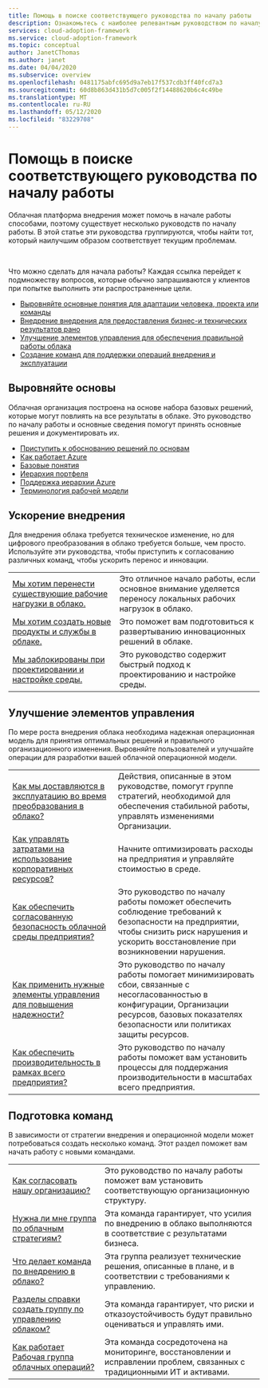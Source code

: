 ```yaml
---
title: Помощь в поиске соответствующего руководства по началу работы
description: Ознакомьтесь с наиболее релевантным руководством по началу работы для ваших потребностей
services: cloud-adoption-framework
ms.service: cloud-adoption-framework
ms.topic: conceptual
author: JanetCThomas
ms.author: janet
ms.date: 04/04/2020
ms.subservice: overview
ms.openlocfilehash: 0481175abfc695d9a7eb17f537cdb3ff40fcd7a3
ms.sourcegitcommit: 60d8b863d431b5d7c005f2f14488620b6c4c49be
ms.translationtype: MT
ms.contentlocale: ru-RU
ms.lasthandoff: 05/12/2020
ms.locfileid: "83229708"
---
```

# <a name="help-finding-the-appropriate-getting-started-guide"></a>Помощь в поиске соответствующего руководства по началу работы

Облачная платформа внедрения может помочь в начале работы способами, поэтому существует несколько руководств по началу работы. В этой статье эти руководства группируются, чтобы найти тот, который наилучшим образом соответствует текущим проблемам.

<!-- markdownlint-disable MD033 -->
<br>

Что можно сделать для начала работы?
Каждая ссылка перейдет к подмножеству вопросов, которые обычно запрашиваются у клиентов при попытке выполнить эти распространенные цели.

- [Выровняйте основные понятия для адаптации человека, проекта или команды](#align-foundation)
- [Внедрение внедрения для предоставления бизнес-и технических результатов рано](#accelerate-adoption)
- [Улучшение элементов управления для обеспечения правильной работы облака](#improve-controls)
- [Создание команд для поддержки операций внедрения и эксплуатации](#establish-teams)

## <a name="align-foundation"></a>Выровняйте основы

Облачная организация построена на основе набора базовых решений, которые могут повлиять на все результаты в облаке. Это руководство по началу работы и основные сведения помогут принять основные решения и документировать их.

- [Приступить к обоснованию решений по основам](./cloud-concepts.md)
- [Как работает Azure](./what-is-azure.md)
- [Базовые понятия](../ready/considerations/fundamental-concepts.md)
- [Иерархия портфеля](../reference/fundamental-concepts/hosting-hierarchy.md)
- [Поддержка иерархии Azure](../reference/fundamental-concepts/hierarchy-azure-tools.md)
- [Терминология рабочей модели](../operating-model/terms.md)

## <a name="accelerate-adoption"></a>Ускорение внедрения

Для внедрения облака требуется техническое изменение, но для цифрового преобразования в облако требуется больше, чем просто. Используйте эти руководства, чтобы приступить к согласованию различных команд, чтобы ускорить перенос и инновации.

|                                                                                     |                                                                                                                                |
|-------------------------------------------------------------------------------------|--------------------------------------------------------------------------------------------------------------------------------|
| [Мы хотим перенести существующие рабочие нагрузки в облако.](./migrate.md)                   | Это отличное начало работы, если основное внимание уделяется переносу локальных рабочих нагрузок в облако. |
| [Мы хотим создать новые продукты и службы в облаке.](./innovate.md)             | Это поможет вам подготовиться к развертыванию инновационных решений в облаке.                                       |
| [Мы заблокированы при проектировании и настройке среды.](./design-and-configuration.md) | Это руководство содержит быстрый подход к проектированию и настройке среды.                                           |

## <a name="improve-controls"></a>Улучшение элементов управления

По мере роста внедрения облака необходима надежная операционная модель для принятия оптимальных решений и правильного организационного изменения. Выровняйте пользователей и улучшайте операции для разработки вашей облачной операционной модели.

|                                                                                     |                                                                                                                                |
|-------------------------------------------------------------------------------------|--------------------------------------------------------------------------------------------------------------------------------|
| [Как мы доставляются в эксплуатацию во время преобразования в облако?](./operational-excellence.md)                   | Действия, описанные в этом руководстве, помогут группе стратегий, необходимой для обеспечения стабильной работы, управлять изменениями Организации. |
| [Как управлять затратами на использование корпоративных ресурсов?](./manage-costs.md)                                          | Начните оптимизировать расходы на предприятия и управляйте стоимостью в среде.                                                                           |
| [Как обеспечить согласованную безопасность облачной среды предприятия?](./security.md)             | Это руководство по началу работы поможет обеспечить соблюдение требований к безопасности на предприятии, чтобы снизить риск нарушения и ускорить восстановление при возникновении нарушения.                                       |
| [Как применить нужные элементы управления для повышения надежности?](./reliability.md)                   | Это руководство по началу работы помогает минимизировать сбои, связанные с несогласованностью в конфигурации, Организации ресурсов, базовых показателях безопасности или политиках защиты ресурсов. |
| [Как обеспечить производительность в рамках всего предприятия?](./performance.md)                               | Это руководство по началу работы поможет вам установить процессы для поддержания производительности в масштабах всего предприятия.                               |

## <a name="establish-teams"></a>Подготовка команд

В зависимости от стратегии внедрения и операционной модели может потребоваться создать несколько команд. Этот раздел поможет вам начать работу с новыми командами.

|                                                                                     |                                                                                                                                |
|-------------------------------------------------------------------------------------|--------------------------------------------------------------------------------------------------------------------------------|
| [Как согласовать нашу организацию?](./org-alignment.md)                               | Это руководство по началу работы поможет вам установить соответствующую организационную структуру.                               |
| [Нужна ли мне группа по облачным стратегиям?](./team/cloud-strategy.md)     | Эта команда гарантирует, что усилия по внедрению в облако выполняются в соответствие с результатами бизнеса.                                |
| [Что делает команда по внедрению в облако?](./team/cloud-adoption.md)     | Эта группа реализует технические решения, описанные в плане, и в соответствии с требованиями к управлению.             |
| [Разделы справки создать группу по управлению облаком?](./team/cloud-governance.md) | Эта команда гарантирует, что риски и отказоустойчивость будут правильно оцениваться и управлять ими.                                         |
| [Как работает Рабочая группа облачных операций?](./team/cloud-operations.md) | Эта команда сосредоточена на мониторинге, восстановлении и исправлении проблем, связанных с традиционными ИТ и активами. |
